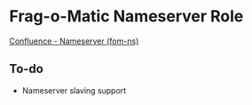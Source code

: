 Frag-o-Matic Nameserver Role
============================
[Confluence - Nameserver (fom-ns)](http://confluence.fom.be/pages/viewpage.action?pageId=26510891)

To-do
-----
* Nameserver slaving support

